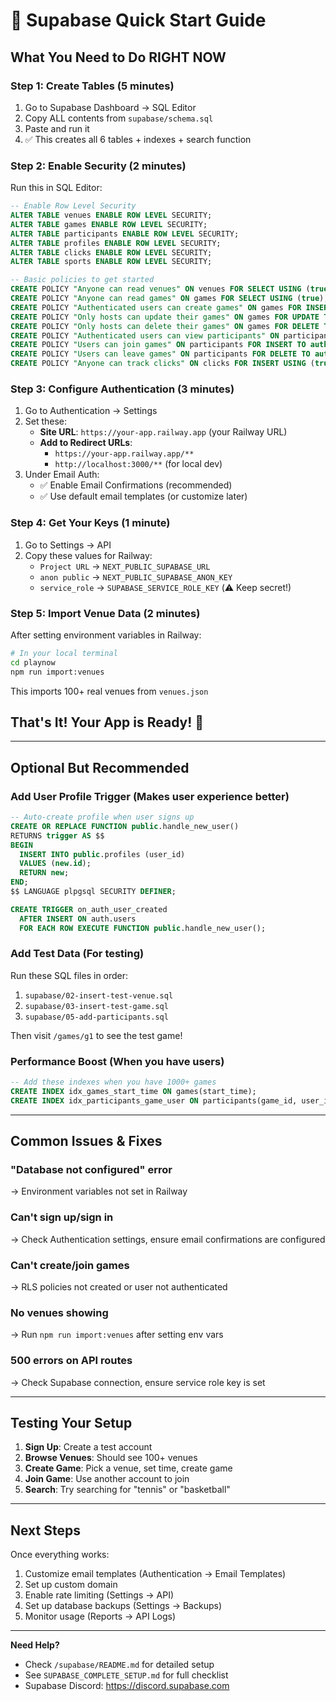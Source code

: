 # 🚀 Supabase Quick Start Guide

## **What You Need to Do RIGHT NOW** 

### **Step 1: Create Tables** (5 minutes)
1. Go to Supabase Dashboard → SQL Editor
2. Copy ALL contents from `supabase/schema.sql`
3. Paste and run it
4. ✅ This creates all 6 tables + indexes + search function

### **Step 2: Enable Security** (2 minutes)
Run this in SQL Editor:
```sql
-- Enable Row Level Security
ALTER TABLE venues ENABLE ROW LEVEL SECURITY;
ALTER TABLE games ENABLE ROW LEVEL SECURITY;
ALTER TABLE participants ENABLE ROW LEVEL SECURITY;
ALTER TABLE profiles ENABLE ROW LEVEL SECURITY;
ALTER TABLE clicks ENABLE ROW LEVEL SECURITY;
ALTER TABLE sports ENABLE ROW LEVEL SECURITY;

-- Basic policies to get started
CREATE POLICY "Anyone can read venues" ON venues FOR SELECT USING (true);
CREATE POLICY "Anyone can read games" ON games FOR SELECT USING (true);
CREATE POLICY "Authenticated users can create games" ON games FOR INSERT TO authenticated WITH CHECK (auth.uid()::text = host_user_id);
CREATE POLICY "Only hosts can update their games" ON games FOR UPDATE TO authenticated USING (auth.uid()::text = host_user_id);
CREATE POLICY "Only hosts can delete their games" ON games FOR DELETE TO authenticated USING (auth.uid()::text = host_user_id);
CREATE POLICY "Authenticated users can view participants" ON participants FOR SELECT TO authenticated USING (true);
CREATE POLICY "Users can join games" ON participants FOR INSERT TO authenticated WITH CHECK (auth.uid()::text = user_id);
CREATE POLICY "Users can leave games" ON participants FOR DELETE TO authenticated USING (auth.uid()::text = user_id);
CREATE POLICY "Anyone can track clicks" ON clicks FOR INSERT USING (true);
```

### **Step 3: Configure Authentication** (3 minutes)
1. Go to Authentication → Settings
2. Set these:
   - **Site URL**: `https://your-app.railway.app` (your Railway URL)
   - **Add to Redirect URLs**:
     - `https://your-app.railway.app/**`
     - `http://localhost:3000/**` (for local dev)
3. Under Email Auth:
   - ✅ Enable Email Confirmations (recommended)
   - ✅ Use default email templates (or customize later)

### **Step 4: Get Your Keys** (1 minute)
1. Go to Settings → API
2. Copy these values for Railway:
   - `Project URL` → `NEXT_PUBLIC_SUPABASE_URL`
   - `anon public` → `NEXT_PUBLIC_SUPABASE_ANON_KEY`
   - `service_role` → `SUPABASE_SERVICE_ROLE_KEY` (⚠️ Keep secret!)

### **Step 5: Import Venue Data** (2 minutes)
After setting environment variables in Railway:
```bash
# In your local terminal
cd playnow
npm run import:venues
```
This imports 100+ real venues from `venues.json`

## **That's It! Your App is Ready! 🎉**

---

## **Optional But Recommended**

### **Add User Profile Trigger** (Makes user experience better)
```sql
-- Auto-create profile when user signs up
CREATE OR REPLACE FUNCTION public.handle_new_user()
RETURNS trigger AS $$
BEGIN
  INSERT INTO public.profiles (user_id)
  VALUES (new.id);
  RETURN new;
END;
$$ LANGUAGE plpgsql SECURITY DEFINER;

CREATE TRIGGER on_auth_user_created
  AFTER INSERT ON auth.users
  FOR EACH ROW EXECUTE FUNCTION public.handle_new_user();
```

### **Add Test Data** (For testing)
Run these SQL files in order:
1. `supabase/02-insert-test-venue.sql`
2. `supabase/03-insert-test-game.sql` 
3. `supabase/05-add-participants.sql`

Then visit `/games/g1` to see the test game!

### **Performance Boost** (When you have users)
```sql
-- Add these indexes when you have 1000+ games
CREATE INDEX idx_games_start_time ON games(start_time);
CREATE INDEX idx_participants_game_user ON participants(game_id, user_id);
```

---

## **Common Issues & Fixes**

### **"Database not configured" error**
→ Environment variables not set in Railway

### **Can't sign up/sign in**
→ Check Authentication settings, ensure email confirmations are configured

### **Can't create/join games**
→ RLS policies not created or user not authenticated

### **No venues showing**
→ Run `npm run import:venues` after setting env vars

### **500 errors on API routes**
→ Check Supabase connection, ensure service role key is set

---

## **Testing Your Setup**

1. **Sign Up**: Create a test account
2. **Browse Venues**: Should see 100+ venues
3. **Create Game**: Pick a venue, set time, create game
4. **Join Game**: Use another account to join
5. **Search**: Try searching for "tennis" or "basketball"

---

## **Next Steps**

Once everything works:
1. Customize email templates (Authentication → Email Templates)
2. Set up custom domain
3. Enable rate limiting (Settings → API)
4. Set up database backups (Settings → Backups)
5. Monitor usage (Reports → API Logs)

---

**Need Help?** 
- Check `/supabase/README.md` for detailed setup
- See `SUPABASE_COMPLETE_SETUP.md` for full checklist
- Supabase Discord: https://discord.supabase.com
